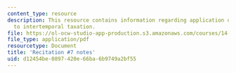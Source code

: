 ```yaml
---
content_type: resource
description: This resource contains information regarding application of linear taxation
  to intertemporal taxation.
file: https://ol-ocw-studio-app-production.s3.amazonaws.com/courses/14-471-public-economics-i-fall-2012/d12454be0897420e66ba6b9749a2bf55_MIT14_471F12_recnotes7.pdf
file_type: application/pdf
resourcetype: Document
title: 'Recitation #7 notes'
uid: d12454be-0897-420e-66ba-6b9749a2bf55
---
```

